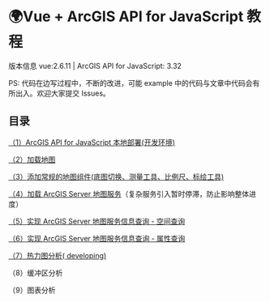 # 🌍Vue + ArcGIS API for JavaScript 教程

版本信息 vue:2.6.11 | ArcGIS API for JavaScript: 3.32

PS: 代码在边写过程中，不断的改进，可能 example 中的代码与文章中代码会有所出入。欢迎大家提交 Issues。

## 目录

[（1）ArcGIS API for JavaScript 本地部署(开发环境)](https://luckrain7.github.io/arcgis-api-for-javascript-vue/Demo-1/)

[（2）加载地图](https://luckrain7.github.io/arcgis-api-for-javascript-vue/Demo-2/)

[（3）添加常规的地图组件(底图切换、测量工具、比例尺、标绘工具)](https://luckrain7.github.io/arcgis-api-for-javascript-vue/Demo-3/)

[（4）加载 ArcGIS Server 地图服务](https://github.com/LuckRain7/arcgis-api-for-javascript-vue/tree/master/Demo-4)（复杂服务引入暂时停滞，防止影响整体进度）

[（5）实现 ArcGIS Server 地图服务信息查询 - 空间查询](https://github.com/LuckRain7/arcgis-api-for-javascript-vue/tree/master/Demo-5)

[（6）实现 ArcGIS Server 地图服务信息查询 - 属性查询](https://github.com/LuckRain7/arcgis-api-for-javascript-vue/tree/master/Demo-6)

[（7）热力图分析( developing)](https://github.com/LuckRain7/arcgis-api-for-javascript-vue/tree/master/Demo-7)

（8）缓冲区分析

（9）图表分析